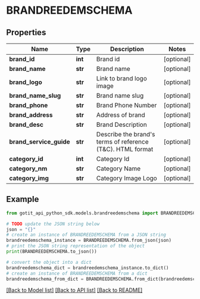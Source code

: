 # BRANDREEDEMSCHEMA


## Properties

Name | Type | Description | Notes
------------ | ------------- | ------------- | -------------
**brand_id** | **int** | Brand id | [optional] 
**brand_name** | **str** | Brand name | [optional] 
**brand_logo** | **str** | Link to brand logo image | [optional] 
**brand_name_slug** | **str** | Brand name slug | [optional] 
**brand_phone** | **str** | Brand Phone Number | [optional] 
**brand_address** | **str** | Address of brand | [optional] 
**brand_desc** | **str** | Brand Description | [optional] 
**brand_service_guide** | **str** | Describe the brand&#39;s terms of reference (T&amp;C). HTML format | [optional] 
**category_id** | **int** | Category Id | [optional] 
**category_nm** | **str** | Category Name | [optional] 
**category_img** | **str** | Category Image Logo | [optional] 

## Example

```python
from gotit_api_python_sdk.models.brandreedemschema import BRANDREEDEMSCHEMA

# TODO update the JSON string below
json = "{}"
# create an instance of BRANDREEDEMSCHEMA from a JSON string
brandreedemschema_instance = BRANDREEDEMSCHEMA.from_json(json)
# print the JSON string representation of the object
print(BRANDREEDEMSCHEMA.to_json())

# convert the object into a dict
brandreedemschema_dict = brandreedemschema_instance.to_dict()
# create an instance of BRANDREEDEMSCHEMA from a dict
brandreedemschema_from_dict = BRANDREEDEMSCHEMA.from_dict(brandreedemschema_dict)
```
[[Back to Model list]](../README.md#documentation-for-models) [[Back to API list]](../README.md#documentation-for-api-endpoints) [[Back to README]](../README.md)


